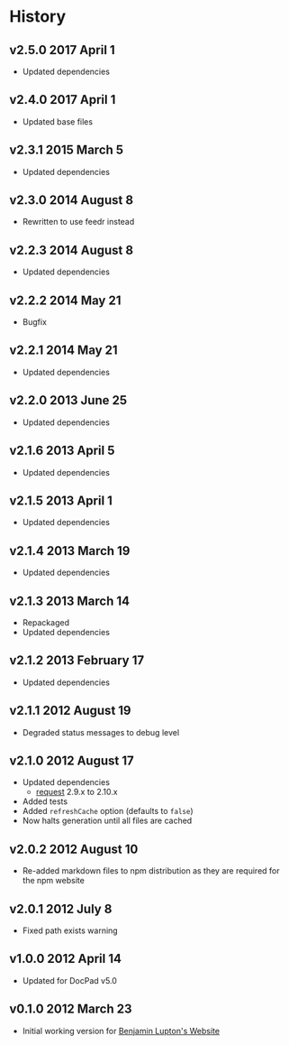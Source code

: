 # History

## v2.5.0 2017 April 1
- Updated dependencies

## v2.4.0 2017 April 1
- Updated base files

## v2.3.1 2015 March 5
- Updated dependencies

## v2.3.0 2014 August 8
- Rewritten to use feedr instead

## v2.2.3 2014 August 8
- Updated dependencies

## v2.2.2 2014 May 21
- Bugfix

## v2.2.1 2014 May 21
- Updated dependencies

## v2.2.0 2013 June 25
- Updated dependencies

## v2.1.6 2013 April 5
- Updated dependencies

## v2.1.5 2013 April 1
- Updated dependencies

## v2.1.4 2013 March 19
- Updated dependencies

## v2.1.3 2013 March 14
- Repackaged
- Updated dependencies

## v2.1.2 2013 February 17
- Updated dependencies

## v2.1.1 2012 August 19
- Degraded status messages to debug level

## v2.1.0 2012 August 17
- Updated dependencies
	- [request](https://github.com/mikeal/request) 2.9.x to 2.10.x
- Added tests
- Added `refreshCache` option (defaults to `false`)
- Now halts generation until all files are cached

## v2.0.2 2012 August 10
- Re-added markdown files to npm distribution as they are required for the npm website

## v2.0.1 2012 July 8
- Fixed path exists warning

## v1.0.0 2012 April 14
- Updated for DocPad v5.0

## v0.1.0 2012 March 23
- Initial working version for [Benjamin Lupton's Website](https://github.com/balupton/balupton.docpad)
